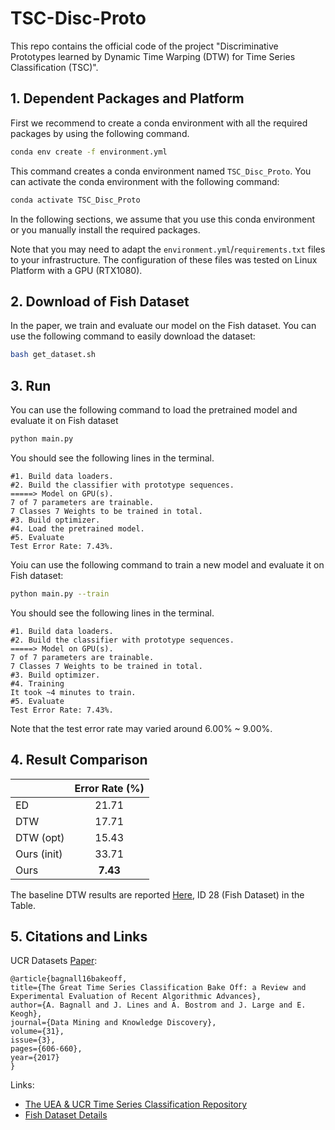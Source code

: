 # TSC-Disc-Proto

This repo contains the official code of the project "Discriminative Prototypes learned by Dynamic Time Warping (DTW) for Time Series Classification (TSC)".

## 1. Dependent Packages and Platform

First we recommend to create a conda environment with all the required packages by using the following command.

```bash
conda env create -f environment.yml
```

This command creates a conda environment named `TSC_Disc_Proto`. You can activate the conda environment with the
following command:

```bash
conda activate TSC_Disc_Proto
```

In the following sections, we assume that you use this conda environment or you manually install the required packages.

Note that you may need to adapt the `environment.yml`/`requirements.txt` files to your infrastructure. The configuration
of these files was tested on Linux Platform with a GPU (RTX1080).

## 2. Download of Fish Dataset

In the paper, we train and evaluate our model on the Fish dataset. You can use the following command to easily download
the dataset:

```bash
bash get_dataset.sh
```

## 3. Run

You can use the following command to load the pretrained model and evaluate it on Fish dataset

```bash
python main.py
```

You should see the following lines in the terminal.

```text
#1. Build data loaders.
#2. Build the classifier with prototype sequences.
=====> Model on GPU(s).
7 of 7 parameters are trainable.
7 Classes 7 Weights to be trained in total.
#3. Build optimizer.
#4. Load the pretrained model.
#5. Evaluate
Test Error Rate: 7.43%.
```

Yoiu can use the following command to train a new model and evaluate it on Fish dataset:

```bash
python main.py --train
```

You should see the following lines in the terminal.

```text
#1. Build data loaders.
#2. Build the classifier with prototype sequences.
=====> Model on GPU(s).
7 of 7 parameters are trainable.
7 Classes 7 Weights to be trained in total.
#3. Build optimizer.
#4. Training
It took ~4 minutes to train.
#5. Evaluate
Test Error Rate: 7.43%.
```

Note that the test error rate may varied around 6.00% ~ 9.00%.

## 4. Result Comparison

|               | Error Rate (%) |
|:--------------|:--------------:|
| ED            | 21.71          |
| DTW           | 17.71          |
| DTW (opt)     | 15.43          |
| Ours (init)   | 33.71          |
| Ours          | **7.43**       |

The baseline DTW results are reported [Here](https://www.cs.ucr.edu/~eamonn/time_series_data_2018/), ID 28 \(Fish
Dataset\) in the Table.

## 5. Citations and Links

UCR Datasets [Paper](https://link.springer.com/article/10.1007/s10618-016-0483-9):

```text
@article{bagnall16bakeoff,
title={The Great Time Series Classification Bake Off: a Review and Experimental Evaluation of Recent Algorithmic Advances},
author={A. Bagnall and J. Lines and A. Bostrom and J. Large and E. Keogh},
journal={Data Mining and Knowledge Discovery},
volume={31},
issue={3},
pages={606-660},
year={2017}
}
```

Links:

- [The UEA & UCR Time Series Classification Repository](http://www.timeseriesclassification.com)
- [Fish Dataset Details](http://www.timeseriesclassification.com/description.php?Dataset=Fish)
